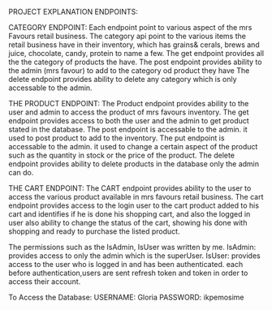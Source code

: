PROJECT EXPLANATION
ENDPOINTS:

CATEGORY ENDPOINT:
Each endpoint point to various aspect of the mrs Favours retail business. The category api point to the various items the retail business have in their inventory, which has grains& cerals, brews and juice, chocolate, candy, protein to name a few.
The get endpoint provides all the the category of products the have. 
The post endpoint provides ability to the admin (mrs favour) to add to the category od product they have
The delete endpoint provides ability to delete any category which is only accessable to the admin.


THE PRODUCT ENDPOINT:
The Product endpoint provides ability to the user and admin to access the product of mrs favours inventory. The get endpoint provides access to both the user and the admin to get product stated in the database.
The post endpoint is accessable to the admin. it used to post product to add to the inventory.
The put endpoint is accessable to the admin. it used to change a certain aspect of the product such as the quantity in stock or the price of the product.
The delete endpoint provides ability to delete products in the database only the admin can do.


THE CART ENDPOINT:
The CART endpoint provides ability to the user to access the various product available in mrs favours retail business.
The cart endpoint provides access to the login user to the cart product added to his cart and identifies if he is done his shopping cart, and also the logged in user also ability to change the status of the cart, showing his done with shopping and ready to purchase the listed product.

The permissions such as the IsAdmin, IsUser was written by me. 
IsAdmin: provides access to only the admin which is the superUser.
IsUser: provides access to the user who is logged in and has been authenticated. each before authentication,users are sent refresh token and token in order to access their account. 




To Access the Database:
USERNAME: Gloria
PASSWORD: ikpemosime




